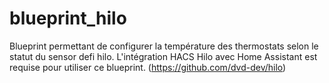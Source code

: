 # blueprint_hilo
Blueprint permettant de configurer la température des thermostats selon le statut du sensor defi hilo. L'intégration HACS Hilo avec Home Assistant est requise pour utiliser ce blueprint. (https://github.com/dvd-dev/hilo)
